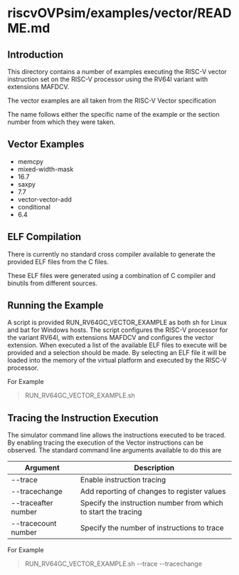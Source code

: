 riscvOVPsim/examples/vector/README.md
===

Introduction
---

This directory contains a number of examples executing the RISC-V vector instruction set on the RISC-V processor using the RV64I variant with extensions MAFDCV.

The vector examples are all taken from the RISC-V Vector specification

The name follows either the specific name of the example or the section number from which they were taken.  

Vector Examples
---
- memcpy
- mixed-width-mask
- 16.7
- saxpy
- 7.7
- vector-vector-add
- conditional
- 6.4

ELF Compilation
---

There is currently no standard cross compiler available to generate the provided ELF files from the C files.

These ELF files were generated using a combination of C compiler and binutils from different sources.


Running the Example
---

A script is provided RUN_RV64GC_VECTOR_EXAMPLE as both sh for Linux and bat for Windows hosts.
The script configures the RISC-V processor for the variant RV64I, with extensions MAFDCV and configures the vector extension.
When executed a list of the available ELF files to execute will be provided and a selection should be made.
By selecting an ELF file it will be loaded into the memory of the virtual platform and executed by the RISC-V processor.

For Example
 > RUN_RV64GC_VECTOR_EXAMPLE.sh
 
Tracing the Instruction Execution
---

The simulator command line allows the instructions executed to be traced.
By enabling tracing the execution of the Vector instructions can be observed.
The standard command line arguments available to do this are

  Argument | Description
  ---------|------------
  --trace             | Enable instruction tracing
  --tracechange       | Add reporting of changes to register values
  --traceafter number | Specify the instruction number from which to start the tracing
  --tracecount number | Specify the number of instructions to trace
  
For Example
 > RUN_RV64GC_VECTOR_EXAMPLE.sh --trace --tracechange

